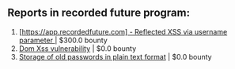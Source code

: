 ## Reports in recorded future program:
1. [[https://app.recordedfuture.com] - Reflected XSS via username parameter ](https://hackerone.com/reports/1201134) | $300.0 bounty
2. [Dom Xss vulnerability](https://hackerone.com/reports/1448616) | $0.0 bounty
3. [Storage of old passwords in plain text format](https://hackerone.com/reports/1549217) | $0.0 bounty